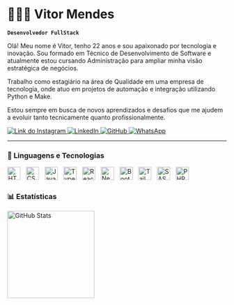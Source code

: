 # 👩🏻‍💻 Vitor Mendes

**`Desenvolvedor FullStack`**

Olá! Meu nome é Vitor, tenho 22 anos e sou apaixonado por tecnologia e inovação.
Sou formado em Técnico de Desenvolvimento de Software e atualmente estou cursando Administração para ampliar minha visão estratégica de negócios.

Trabalho como estagiário na área de Qualidade em uma empresa de tecnologia, onde atuo em projetos de automação e integração utilizando Python e Make.

Estou sempre em busca de novos aprendizados e desafios que me ajudem a evoluir tanto tecnicamente quanto profissionalmente.

<p align="left">
    <a href="https://www.instagram.com/vitorlucas5k/">
        <img 
            alt="Link do Instagram" 
            title="Instagram" 
            src="https://img.shields.io/badge/Instagram-%23E4405F.svg?style=for-the-badge&logo=Instagram&logoColor=white"
        />
    </a>
    <a href="https://www.linkedin.com/in/vitor-lima1/">
        <img 
            alt="LinkedIn" 
            title="LinkedIn" 
            src="https://img.shields.io/badge/LinkedIn-%230077B5.svg?style=for-the-badge&logo=LinkedIn&logoColor=white"
        />
    </a> 
    <a href="https://github.com/VitorMendes96">
        <img 
            alt="GitHub" 
            title="GitHub Repositórios" 
            src="https://img.shields.io/badge/GitHub-%2312100E.svg?style=for-the-badge&logo=GitHub&logoColor=white"
        />
    </a>
    <a href="https://wa.me/5581997034296">
        <img 
            alt="WhatsApp" 
            title="WhatsApp" 
            src="https://img.shields.io/badge/WhatsApp-%25D366.svg?style=for-the-badge&logo=WhatsApp&logoColor=white"
        />
    </a>
</p>

---

### 🤖 Linguagens e Tecnologias

<img 
    align="left" 
    alt="HTML"
    title="HTML" 
    width="30px" 
    style="padding-right: 10px;" 
    src="https://cdn.jsdelivr.net/gh/devicons/devicon@latest/icons/html5/html5-original.svg" 
/>
<img 
    align="left" 
    alt="CSS" 
    title="CSS"
    width="30px" 
    style="padding-right: 10px;" 
    src="https://cdn.jsdelivr.net/gh/devicons/devicon@latest/icons/css3/css3-original.svg" 
/>
<img 
    align="left" 
    alt="JavaScript" 
    title="JavaScript"
    width="30px" 
    style="padding-right: 10px;" 
    src="https://cdn.jsdelivr.net/gh/devicons/devicon@latest/icons/javascript/javascript-original.svg" 
/>
<img 
    align="left" 
    alt="TypeScript"
    title="TypeScript" 
    width="30px" 
    style="padding-right: 10px;" 
    src="https://cdn.jsdelivr.net/gh/devicons/devicon@latest/icons/typescript/typescript-original.svg" 
/>
<img 
    align="left" 
    alt="React"
    title="React" 
    width="30px" 
    style="padding-right: 10px;" 
    src="https://cdn.jsdelivr.net/gh/devicons/devicon@latest/icons/react/react-original.svg" 
/>
<img 
    align="left" 
    alt="Next.js" 
    title="Next.js"
    width="30px" 
    style="padding-right: 10px;" 
    src="https://cdn.jsdelivr.net/gh/devicons/devicon@latest/icons/nextjs/nextjs-original.svg" 
/>
<img 
    align="left" 
    alt="Bootstrap"
    title="Bootstrap" 
    width="30px" 
    style="padding-right: 10px;" 
    src="https://cdn.jsdelivr.net/gh/devicons/devicon@latest/icons/bootstrap/bootstrap-original.svg" 
/>
<img 
    align="left" 
    alt="Tailwind" 
    title="Tailwind"
    width="30px" 
    style="padding-right: 10px;" 
    src="https://cdn.jsdelivr.net/gh/devicons/devicon@latest/icons/tailwindcss/tailwindcss-original.svg" 
/>
<img 
    align="left" 
    alt="SASS" 
    title="SASS"
    width="30px" 
    style="padding-right: 10px;" 
    src="https://cdn.jsdelivr.net/gh/devicons/devicon@latest/icons/sass/sass-original.svg" 
/>
<img 
    align="left" 
    alt="PHP" 
    title="PHP"
    width="30px" 
    style="padding-right: 10px;" 
    src="https://cdn.jsdelivr.net/gh/devicons/devicon@latest/icons/php/php-original.svg" 
/>

<br/>
<br/>

### 📊 Estatísticas

<p>
  <img 
    align="left" 
    alt="GitHub Stats" 
    height="200" 
    style="padding-right: 10px;" 
    src="https://github-readme-stats.vercel.app/api?username=VitorMendes96&show_icons=true&theme=tokyonight&include_all_commits=true&locale=pt-br" 
  />
</p>

